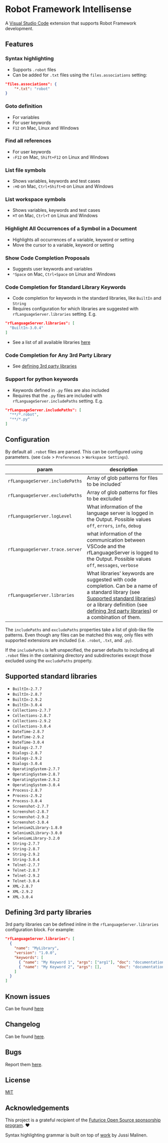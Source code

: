 # Robot Framework Intellisense

A [Visual Studio Code](https://code.visualstudio.com/) extension that supports Robot Framework development.

## Features

### Syntax highlighting
* Supports `.robot` files
* Can be added for `.txt` files using the `files.associations` setting:
```json
"files.associations": {
    "*.txt": "robot"
}
```

### Goto definition
* For variables
* For user keywords
* `F12` on Mac, Linux and Windows

### Find all references
* For user keywords
* `⇧F12` on Mac, `Shift+F12` on Linux and Windows

### List file symbols
* Shows variables, keywords and test cases
* `⇧⌘O` on Mac, `Ctrl+Shift+O` on Linux and Windows

### List workspace symbols
* Shows variables, keywords and test cases
* `⌘T` on Mac, `Ctrl+T` on Linux and Windows

### Highlight All Occurrences of a Symbol in a Document
* Highlights all occurrences of a variable, keyword or setting
* Move the cursor to a variable, keyword or setting

### Show Code Completion Proposals
* Suggests user keywords and variables
* `⌃Space` on Mac, `Ctrl+Space` on Linux and Windows

### Code Completion for Standard Library Keywords
* Code completion for keywords in the standard libraries, like `BuiltIn` and `String`
* Requires configuration for which libraries are suggested with `rfLanguageServer.libraries` setting. E.g.
```json
"rfLanguageServer.libraries": [
  "BuiltIn-3.0.4"
]
```
* See a list of all available libraries [here](##supported-standard-libraries)

### Code Completion for Any 3rd Party Library
* See [defining 3rd party libraries](##defining-3rd-party-libraries)

### Support for python keywords
* Keywords defined in `.py` files are also included
* Requires that the `.py` files are included with `rfLanguageServer.includePaths` setting. E.g.
```json
"rfLanguageServer.includePaths": [
  "**/*.robot",
  "**/*.py"
]
```

## Configuration

By default all `.robot` files are parsed. This can be configured using parameters. (see `Code` > `Preferences` > `Workspace Settings`).

|param                            | description              |
|---------------------------------|--------------------------|
| `rfLanguageServer.includePaths` | Array of glob patterns for files to be included`|
| `rfLanguageServer.excludePaths` | Array of glob patterns for files to be excluded|
| `rfLanguageServer.logLevel` | What information of the language server is logged in the Output. Possible values `off`, `errors`, `info`, `debug`|
| `rfLanguageServer.trace.server` | what information of the communication between VSCode and the rfLanguageServer is logged to the Output. Possible values `off`, `messages`, `verbose`|
| `rfLanguageServer.libraries` | What libraries' keywords are suggested with code completion. Can be a name of a standard library (see [Supported standard libraries](##supported-standard-libraries)) or a library definition (see [defining 3rd party libraries](##defining-3rd-party-libraries)) or a combination of them. |

The `includePaths` and `excludePaths` properties take a list of glob-like file patterns. Even though any files can be matched this way, only files with supported extensions are included (i.e. `.robot`, `.txt`, and `.py`).

If the `includePaths` is left unspecified, the parser defaults to including all `.robot` files in the containing directory and subdirectories except those excluded using the `excludePaths` property.

## Supported standard libraries

* `BuiltIn-2.7.7`
* `BuiltIn-2.8.7`
* `BuiltIn-2.9.2`
* `BuiltIn-3.0.4`
* `Collections-2.7.7`
* `Collections-2.8.7`
* `Collections-2.9.2`
* `Collections-3.0.4`
* `DateTime-2.8.7`
* `DateTime-2.9.2`
* `DateTime-3.0.4`
* `Dialogs-2.7.7`
* `Dialogs-2.8.7`
* `Dialogs-2.9.2`
* `Dialogs-3.0.4`
* `OperatingSystem-2.7.7`
* `OperatingSystem-2.8.7`
* `OperatingSystem-2.9.2`
* `OperatingSystem-3.0.4`
* `Process-2.8.7`
* `Process-2.9.2`
* `Process-3.0.4`
* `Screenshot-2.7.7`
* `Screenshot-2.8.7`
* `Screenshot-2.9.2`
* `Screenshot-3.0.4`
* `Selenium2Library-1.8.0`
* `Selenium2Library-3.0.0`
* `SeleniumLibrary-3.2.0`
* `String-2.7.7`
* `String-2.8.7`
* `String-2.9.2`
* `String-3.0.4`
* `Telnet-2.7.7`
* `Telnet-2.8.7`
* `Telnet-2.9.2`
* `Telnet-3.0.4`
* `XML-2.8.7`
* `XML-2.9.2`
* `XML-3.0.4`

## Defining 3rd party libraries

3rd party libraries can be defined inline in the `rfLanguageServer.libraries` configuration block. For example:

```json
"rfLanguageServer.libraries": [
  {
    "name": "MyLibrary",
    "version": "1.0.0",
    "keywords": [
      { "name": "My Keyword 1", "args": ["arg1"], "doc": "documentation" },
      { "name": "My Keyword 2", "args": [],       "doc": "documentation" }
    ]
  }
]
```

## Known issues

Can be found [here](https://github.com/tomi/vscode-rf-language-server/blob/master/client/KNOWNISSUES.md)

## Changelog

Can be found [here](https://github.com/tomi/vscode-rf-language-server/blob/master/client/CHANGELOG.md).

## Bugs

Report them [here](https://github.com/tomi/vscode-rf-language-server/issues).


## License

[MIT](https://github.com/tomi/vscode-rf-language-server/blob/master/LICENSE)


## Acknowledgements

This project is a grateful recipient of the [Futurice Open Source sponsorship program](https://spiceprogram.org). ♥

Syntax highlighting grammar is built on top of [work](https://bitbucket.org/jussimalinen/robot.tmbundle/wiki/Home) by Jussi Malinen.
